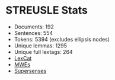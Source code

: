 STREUSLE Stats
==============

* Documents:                192
* Sentences:                554
* Tokens:                  5394 (excludes ellipsis nodes)
* Unique lemmas:           1295
* Unique full lextags:      264
* [LexCat](LEXCAT.txt)
* [MWEs](MWES.txt)
* [Supersenses](SUPERSENSES.txt)
